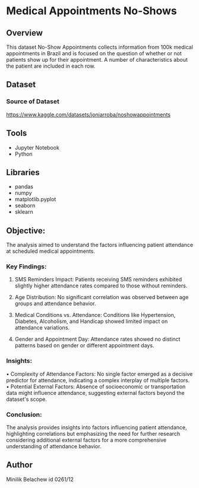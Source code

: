 # Medical Appointments No-Shows

## Overview
This dataset No-Show Appointments collects information from 100k medical appointments in Brazil and is focused on the question of whether or not patients show up for their appointment. A number of characteristics about the patient are included in each row.

## Dataset

### Source of Dataset
https://www.kaggle.com/datasets/joniarroba/noshowappointments

##  Tools
- Jupyter Notebook
- Python

## Libraries
 - pandas 
 - numpy 
 - matplotlib.pyplot
 - seaborn
 - sklearn

##  Objective:
The analysis aimed to understand the factors influencing patient attendance at scheduled medical appointments.


### Key Findings:
1.	SMS Reminders Impact:
Patients receiving SMS reminders exhibited slightly higher attendance rates compared to those without reminders.

2.	Age Distribution:
No significant correlation was observed between age groups and attendance behavior.
3.	Medical Conditions vs. Attendance:
Conditions like Hypertension, Diabetes, Alcoholism, and Handicap showed limited impact on attendance variations.

4.	Gender and Appointment Day:
Attendance rates showed no distinct patterns based on gender or different appointment days.
### Insights:

•	Complexity of Attendance Factors:
No single factor emerged as a decisive predictor for attendance, indicating a complex interplay of multiple factors.
•	Potential External Factors:
Absence of socioeconomic or transportation data might influence attendance, suggesting external factors beyond the dataset's scope.

### Conclusion:

The analysis provides insights into factors influencing patient attendance, highlighting correlations but emphasizing the need for further research considering additional external factors for a more comprehensive understanding of attendance behavior.

## Author

Minilik Belachew   id 0261/12 
